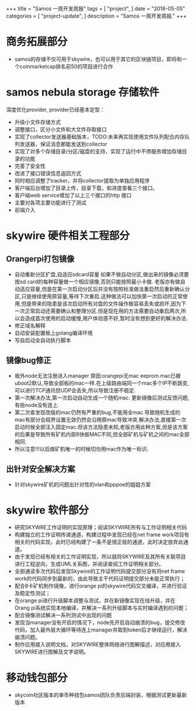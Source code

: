 +++
title = "Samos 一周开发周报"
tags = [
    "project",
]
date = "2018-05-05"
categories = [
    "project-update",
]
description = "Samos 一周开发周报."
+++


# 商务拓展部分

- samos的存储不仅可用于skywire，也可以用于其它的区块链项目，即将和一个coinmarketcap排名前50的项目进行合作


# samos nebula storage 存储软件
深度优化provider, provider已经基本定型：
- 升级小文件存储方式
- 调整接口，区分小文件和大文件存取接口
- 实现了collector发送器基础版本，TODO:未来再实现使用文件队列配合内存队列发送器，保证消息都能发送到collector
- 实现了对多个存储目录/分区/磁盘的支持，实现了运行中不停服务增加存储目录的功能
- 完善了安全性
- 改进了接口错误信息返回方式
- 同时相应调整了tracker，并将collector提取为单独应用程序
- 客户端后台增加了目录上传，目录下载，和进度查看三个接口。
- 客户端web service增加了以上三个接口的http 接口
- 主要对各项主要功能进行了测试
- 前端介入

# skywire 硬件相关工程部分

## Orangerpi打包镜像

- 自动重新分区扩盘,自适应sdcard容量
如果不做自动分区,做出来的镜像必须要按sd card的每种容量做一个相应镜像,否则只能按照最小卡做.
老版亦有做自动适应容量,但是在第一次启动分区后并没有按照标准做法重启然后重新确认分区,只是继续使用原容量,等待下次重启.这种做法可以加快第一次启动的正常使用,但是带来的隐患是该次启动所有对盘的文件操作极容易丢失或损坏,因为下一次正常启动还需要确认和整理分区.但是现在用的方法需要自动重启两次,所以会造成首次使用的启动缓慢,用户体验感不好,暂时没有想到更好的解决办法.
- 修正域名解释
- 自动安装配置板上golang编译环境
- 写自启动全自动执行脚本

## 镜像bug修正

- 板外node无法注册进入manager
原因:orangepi无mac eeprom.mac已被uboot2默认,导致全部板的mac一样.在上级路由端同一个mac多个IP不断跳变,可以进行TCP通讯但UDP会丢失,所以导致注册不稳定.
- 第一次解决办法,第一次启动自动生成一个随机mac.
更新镜像后测试反馈问题,有些node没有连上.
- 第二次查发现改版的mac仍然有严重的bug,不能用全mac.导致随机生成的mac有部分会超界设置无效仍然会沿用原mac导致冲突.解决办法,直接第一次启动时候全部注入固定mac.但该方法隐患未知,老版亦用此种方案,但是该方案的后果是导致所有矿机内部8快板MAC不同,但全部矿机与矿机之间的mac全部相同.
- 所以注意!!!以后做矿机唯一的时候切勿用mac作为唯一标识.

## 出针对安全解决方案

- 针对skywire矿机的问题出针对性的vlan和pppoe的姐姐方案


# skywire 软件部分

- 研究SKYWRE工作证明的实现原理；阅读SKYWIRE所有与工作证明相关代码
- 构建独立的工作证明传递通道，构建过程中发现已经在net frame work项目有相关的代码实现，此时已经构建了一条不是很正规的通道，此时决定放弃此通道。
- 由于发现已经有相关的工作证明实现，所以就将SKYWIRE及其所有关联项目进行工程逆向，生成UML关系图，并阅读查阅工作证明相关部分。
- 全部通读多次代码后发现Skywire的工作证明代码提交部分没有将net frame work的代码同步到最新的，由此导致主干代码证明提交部分未能正常执行；
- 配合8卡矿机制作镜像，进行orange pi的skywire代码交叉编译，并进行验证及稳定性测试；
- 在orange pi进行升级脚本调整与测试，并在新镜像实现在线升级，并在Orang pi系统实现本地编译，并解决一系列升级脚本与实时编译遇到的问题；
- 配合镜像测试解决一系列测试中出现的问题
- 发现当manager没有开启的情况下，node先开启自动崩溃的bug，提交修改代码，加入最外层大循环等待连上manager并取到token后才继续运行，解决崩溃问题。
- 制作应用接入说明文档，对SKYWIRE整体网络进行图解描述，对应用接入SKYWIRE进行图解及文字说明。


# 移动钱包部分
- skycoin社区版本的单币种钱包samos团队负责后端封装，根据测试更新最新版本

